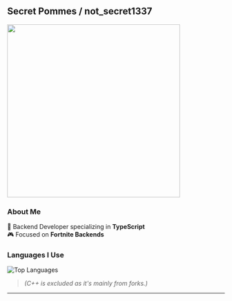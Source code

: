 ## **Secret Pommes / not_secret1337**  

<img width="400" src="https://dsc-readme.tsuni.dev/api/user/733248179579125830"/>  

### **About Me**  
🚀 Backend Developer specializing in **TypeScript**  
🎮 Focused on **Fortnite Backends** 

### **Languages I Use**  
![Top Languages](https://github-readme-stats.vercel.app/api/top-langs/?username=secret-pommes&hide=c%2B%2B,batchfile,css,shell,html&theme=tokyonight)  
> *(C++ is excluded as it's mainly from forks.)*  

---

